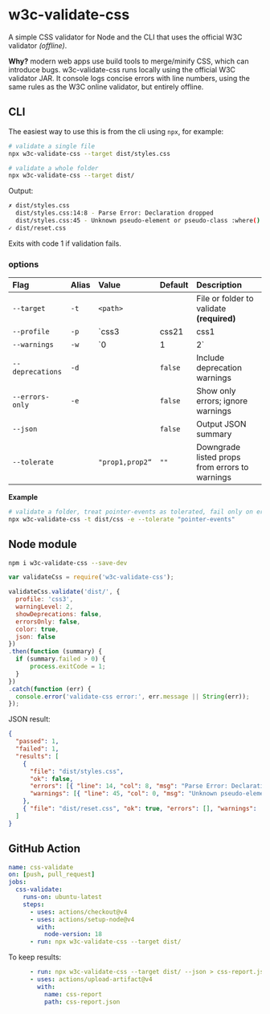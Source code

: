 # w3c-validate-css

A simple CSS validator for Node and the CLI that uses the official W3C validator _(offline)_.

**Why?** modern web apps use build tools to merge/minify CSS, which can introduce bugs. w3c-validate-css runs locally using the official W3C validator JAR. It console logs concise errors with line numbers, using the same rules as the W3C online validator, but entirely offline.

## CLI

The easiest way to use this is from the cli using `npx`, for example:

```bash
# validate a single file
npx w3c-validate-css --target dist/styles.css

# validate a whole folder
npx w3c-validate-css --target dist/
```

Output:

```bash
✗ dist/styles.css
  dist/styles.css:14:8 - Parse Error: Declaration dropped
  dist/styles.css:45 - Unknown pseudo-element or pseudo-class :where()
✓ dist/reset.css
```

Exits with code 1 if validation fails.

### options

Flag             | Alias | Value                        | Default | Description
:----------------|:------|:-----------------------------|:--------|:--------------------------------------------------
`--target`       | `-t`  | `<path>`                     |         | File or folder to validate **(required)**
`--profile`      | `-p`  | `css3|css21|css1|svg|mobile` | `css3`  | Validation profile (`svg` allows `pointer-events`)
`--warnings`     | `-w`  | `0|1|2`                      | `2`     | Warning level: `0` none, `1` normal, `2` all
`--deprecations` | `-d`  |                              | `false` | Include deprecation warnings
`--errors-only`  | `-e`  |                              | `false` | Show only errors; ignore warnings
`--json`         |       |                              | `false` | Output JSON summary
`--tolerate`     |       | `"prop1,prop2“`              | `""`    | Downgrade listed props from errors to warnings

**Example**

```bash
# validate a folder, treat pointer-events as tolerated, fail only on errors
npx w3c-validate-css -t dist/css -e --tolerate "pointer-events"
```

## Node module

```bash
npm i w3c-validate-css --save-dev
```

```js
var validateCss = require('w3c-validate-css');

validateCss.validate('dist/', {
  profile: 'css3',
  warningLevel: 2,
  showDeprecations: false,
  errorsOnly: false,
  color: true,
  json: false
})
.then(function (summary) {
  if (summary.failed > 0) {
      process.exitCode = 1;
  }
})
.catch(function (err) {
  console.error('validate-css error:', err.message || String(err));
});
```

JSON result:

```json
{
  "passed": 1,
  "failed": 1,
  "results": [
    {
      "file": "dist/styles.css",
      "ok": false,
      "errors": [{ "line": 14, "col": 8, "msg": "Parse Error: Declaration dropped" }],
      "warnings": [{ "line": 45, "col": 0, "msg": "Unknown pseudo-element or pseudo-class :where()" }]
    },
    { "file": "dist/reset.css", "ok": true, "errors": [], "warnings": [] }
  ]
}
```

## GitHub Action

```yaml
name: css-validate
on: [push, pull_request]
jobs:
  css-validate:
    runs-on: ubuntu-latest
    steps:
      - uses: actions/checkout@v4
      - uses: actions/setup-node@v4
        with:
          node-version: 18
      - run: npx w3c-validate-css --target dist/
```

To keep results:

```yaml
      - run: npx w3c-validate-css --target dist/ --json > css-report.json
      - uses: actions/upload-artifact@v4
        with:
          name: css-report
          path: css-report.json
```